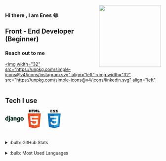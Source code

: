 

<img src="https://media.giphy.com/media/436hhtZJQAT86nomhG/giphy.gif" align ="right" width="200" height="200">

### Hi there ,  I am Enes :smile:
## Front - End Developer   (Beginner)

### Reach out to me 
[instagram]:https://www.instagram.com/ayeberknesv2/
[linkedin]:https://www.linkedin.com/in/eayberkbalci/
[<img  width="32" src="https://unpkg.com/simple-icons@v4/icons/instagram.svg" align="left" </img>][instagram]
[<img  width="32" src="https://unpkg.com/simple-icons@v4/icons/linkedin.svg" align="left" </img>][linkedin]
<br />
<br />

## Tech I use 
<img src="https://raw.githubusercontent.com/github/explore/80688e429a7d4ef2fca1e82350fe8e3517d3494d/topics/django/django.png" widht="60" height="60">
<img src="https://raw.githubusercontent.com/github/explore/80688e429a7d4ef2fca1e82350fe8e3517d3494d/topics/html/html.png" widht="60" height="60">
<img src="https://raw.githubusercontent.com/github/explore/80688e429a7d4ef2fca1e82350fe8e3517d3494d/topics/css/css.png" widht="60" height="60">
<br />
<br />
<br />
<details>
<summary> :bulb: GitHub Stats </summary>
  <img src="https://github-readme-stats.vercel.app/api?username=enesayberk3535&theme=radical"</img>
</details>
<br/>
<details>
<summary> :bulb: Most Used Languages </summary>
<img src="https://github-readme-stats.vercel.app/api/top-langs/?username=anuraghazra&layout=compact"</img>

</details>
